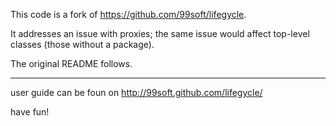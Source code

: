 This code is a fork of https://github.com/99soft/lifegycle.

It addresses an issue with proxies; the same issue would affect top-level
classes (those without a package).

The original README follows.

---

user guide can be foun on http://99soft.github.com/lifegycle/

have fun!
